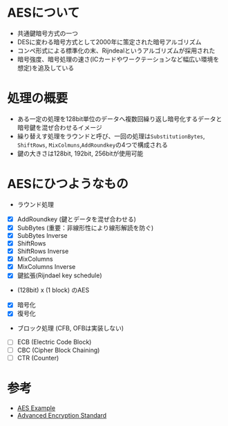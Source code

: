 # AESについて
 - 共通鍵暗号方式の一つ
 - DESに変わる暗号方式として2000年に策定された暗号アルゴリズム
 - コンペ形式による標準化の末、Rijndealというアルゴリズムが採用された
 - 暗号強度、暗号処理の速さ(ICカードやワークテーションなど幅広い環境を想定)を追及している

# 処理の概要
 - ある一定の処理を128bit単位のデータへ複数回繰り返し暗号化するデータと暗号鍵を混ぜ合わせるイメージ
 - 繰り替えす処理をラウンドと呼び、一回の処理は`SubstitutionBytes`, `ShiftRows`, `MixColmuns`,`AddRoundkey`の4つで構成される
 - 鍵の大きさは128bit, 192bit, 256bitが使用可能

# AESにひつようなもの
 - ラウンド処理
  - [x] AddRoundkey (鍵とデータを混ぜ合わせる)
  - [x] SubBytes (重要：非線形性により線形解読を防ぐ)
  - [x] SubBytes Inverse
  - [x] ShiftRows
  - [x] ShiftRows Inverse
  - [x] MixColumns
  - [x] MixColumns Inverse
  - [x] 鍵拡張(Rijndael key schedule)
 - (128bit) x (1 block) のAES
  - [x] 暗号化
  - [x] 復号化
 - ブロック処理 (CFB, OFBは実装しない)
  - [ ] ECB (Electric Code Block)
  - [ ] CBC (Cipher Block Chaining)
  - [ ] CTR (Counter)

# 参考
 - [AES Example](https://kavaliro.com/wp-content/uploads/2014/03/AES.pdf)
 - [Advanced Encryption Standard](http://www.cs.siue.edu/~tgamage/S17/CS490/L/WK05.pdf)